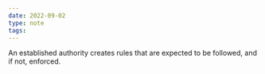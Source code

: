 ```yaml
---
date: 2022-09-02
type: note
tags: 
---
```


An established authority creates rules that are expected to be followed, and if not, enforced.
